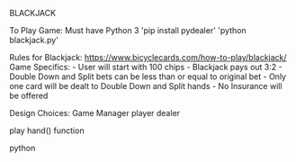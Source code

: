 
BLACKJACK

To Play Game:
Must have Python 3
'pip install pydealer'
'python blackjack.py'

Rules for Blackjack: https://www.bicyclecards.com/how-to-play/blackjack/
Game Specifics:
	- User will start with 100 chips
	- Blackjack pays out 3:2
	- Double Down and Split bets can be less than or equal to original bet
	- Only one card will be dealt to Double Down and Split hands 
	- No Insurance will be offered

Design Choices:
Game Manager
player
dealer

play hand() function

python 


